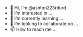 - 👋 Hi, I’m @ashton223rdurd
- 👀 I’m interested in ...
- 🌱 I’m currently learning ...
- 💞️ I’m looking to collaborate on ...
- 📫 How to reach me ...

<!---
ashton223rdurd/ashton223rdurd is a ✨ special ✨ repository because its `README.md` (this file) appears on your GitHub profile.
You can click the Preview link to take a look at your changes.
--->
